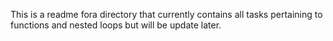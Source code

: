 This is a readme fora directory that currently contains all tasks pertaining to functions and nested loops but will be update later.
